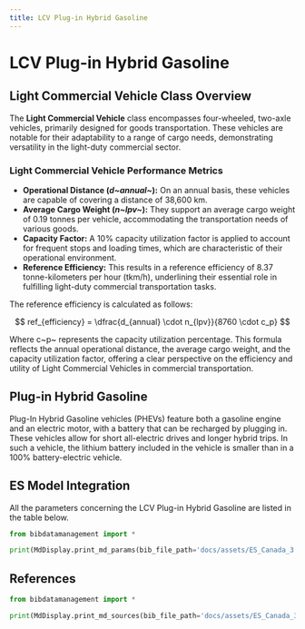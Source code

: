 ```yaml
---
title: LCV Plug-in Hybrid Gasoline
---
```


# LCV Plug-in Hybrid Gasoline

## Light Commercial Vehicle Class Overview

The **Light Commercial Vehicle** class encompasses four-wheeled,
two-axle vehicles, primarily designed for goods transportation. These
vehicles are notable for their adaptability to a range of cargo needs,
demonstrating versatility in the light-duty commercial sector.

### Light Commercial Vehicle Performance Metrics

- **Operational Distance (*d~annual~*):** On an
  annual basis, these vehicles are capable of covering a distance of
  38,600 km.
- **Average Cargo Weight (*n~lpv~*):** They support an
  average cargo weight of 0.19 tonnes per vehicle, accommodating the
  transportation needs of various goods.
- **Capacity Factor:** A 10% capacity utilization factor is applied to
  account for frequent stops and loading times, which are
  characteristic of their operational environment.
- **Reference Efficiency:** This results in a reference efficiency of
  8.37 tonne-kilometers per hour (tkm/h), underlining their essential
  role in fulfilling light-duty commercial transportation tasks.

The reference efficiency is calculated as follows:

$$
ref_{efficiency} = \dfrac{d_{annual} \cdot n_{lpv}}{8760 \cdot c_p}
$$

Where c~p~ represents the capacity utilization percentage.
This formula reflects the annual operational distance, the average cargo
weight, and the capacity utilization factor, offering a clear
perspective on the efficiency and utility of Light Commercial Vehicles
in commercial transportation.

## Plug-in Hybrid Gasoline

Plug-In Hybrid Gasoline vehicles (PHEVs) feature both a gasoline engine
and an electric motor, with a battery that can be recharged by plugging
in. These vehicles allow for short all-electric drives and longer hybrid
trips. In such a vehicle, the lithium battery included in the vehicle is
smaller than in a 100% battery-electric vehicle.

## ES Model Integration

All the parameters concerning the LCV Plug-in Hybrid Gasoline are listed
in the table below.

```python exec="on"
from bibdatamanagement import *

print(MdDisplay.print_md_params(bib_file_path='docs/assets/ES_Canada_3.bib',filter_entry='LCV_PHEV_GASOLINE'))
```

## References

```python exec="on"
from bibdatamanagement import *

print(MdDisplay.print_md_sources(bib_file_path='docs/assets/ES_Canada_3.bib',filter_entry='LCV_PHEV_GASOLINE'))
```
